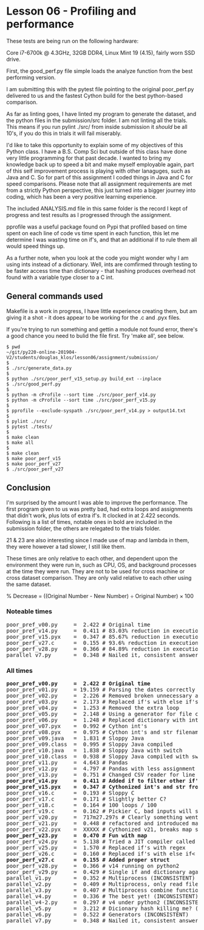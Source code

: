 # Lesson 06 - Profiling and performance

These tests are being run on the following hardware:

Core i7-6700k @ 4.3GHz, 32GB DDR4, Linux Mint 19 (4.15), fairly worn SSD drive.

First, the good\_perf.py file simple loads the analyze function from the best
performing version.

I am submitting this with the pytest file pointing to the original poor_perf.py
delivered to us and the fastest Cython build for the best python-based
comparison.

As far as linting goes, I have linted my program to generate the dataset, and
the python files in the submission/src folder.  I am not linting all the trials.
This means if you run pylint ./src/ from inside submission it _should_ be all
10's, if you do this in trials it will fail miserably.

I'd like to take this opportunity to explain some of my objectives of this
Python class.  I have a B.S. Comp Sci but outside of this class have done very
little programming for that past decade.  I wanted to bring my knowledge back up
to speed a bit and make myself employable again, part of this self improvement
process is playing with other lanaguges, such as Java and C.  So for part of
this assignment I coded things in Java and C for speed comparisons.  Please note
that all assignment requirements are met from a strictly Python perspective,
this just turned into a bigger journey into coding, which has been a very
positive learning experience.

The included <span>ANALYSIS.md</span> file in this same folder is the record
I kept of progress and test results as I progressed through the assignment.

pprofile was a useful package found on Pypi that profiled based on time spent
on each line of code vs time spent in each function, this let me determine I
was wasting time on if's, and that an additional if to rule them all would
speed things up.

As a further note, when you look at the code you might wonder why I am using
ints instead of a dictionary.  Well, ints are comfirmed through testing to be
faster access time than dictionary - that hashing produces overhead not found
with a variable type closer to a C int.

## General commands used

Makefile is a work in progress, I have little experience creating them, but am
giving it a shot - it does appear to be working for the .c and .pyx files.

If you're trying to run something and gettin a module not found error, there's
a good chance you need to bulid the file first.  Try 'make all', see below.


```
$ pwd
~/git/py220-online-201904-V2/students/douglas_klos/lesson06/assignment/submission/
$
$ ./src/generate_data.py
$
$ python ./src/poor_perf_v15_setup.py build_ext --inplace
$ ./src/good_perf.py
$
$ python -m cProfile --sort time ./src/poor_perf_v14.py
$ python -m cProfile --sort time ./src/poor_perf_v15.py
$
$ pprofile --exclude-syspath ./src/poor_perf_v14.py > output14.txt
$
$ pylint ./src/
$ pytest ./tests/
$
$ make clean
$ make all
$
$ make clean
$ make poor_perf_v15
$ make poor_perf_v27
$ ./src/poor_perf_v27
```

## Conclusion

I'm surprised by the amount I was able to improve the performance.
The first program given to us was pretty bad, had extra loops
and assignments that didn't work, plus lots of extra if's.  It
clocked in at 2.422 seconds.  Following is a list of times, notable ones
in bold are included in the submission folder, the others are relegated to
the trials folder.

21 & 23 are also interesting since I made use of map and lambda in them, they
were however a tad slower, I still like them.

These times are only relative to each other, and dependent upon the
environment they were run in, such as CPU, OS, and background processes
at the time they were run.  They are not to be used for cross machine or cross
dataset comparison.  They are only valid relative to each other using the same
dataset.

% Decrease = ((Original Number - New Number) ÷ Original Number) × 100

### Noteable times
<pre>
poor_pref_v00.py     =  2.422 # Original time
poor_pref_v14.py     =  0.411 # 83.03% reduction in execution time (Python 3)
poor_pref_v15.pyx    =  0.347 # 85.67% reduction in execution time (Cython)
poor_perf_v27.c      =  0.155 # 93.6% reduction in execution time (C)
poor_perf_v28.py     =  0.366 # 84.89% reduction in execution time (Python 2)
parallel_v7.py       =  0.348 # Nailed it, consistent answers, great time.(Python 3)
</pre>

### All times
<pre>
<b>poor_pref_v00.py     =  2.422 # Original time</b>
poor_pref_v01.py     = 19.159 # Parsing the dates correctly for comparison
poor_pref_v02.py     =  2.226 # Removed broken unnecessary append
poor_pref_v03.py     =  2.173 # Replaced if's with else if's
poor_pref_v04.py     =  1.253 # Removed the extra loop
poor_pref_v05.py     =  2.148 # Using a generator for file content
poor_pref_v06.py     =  1.248 # Replaced dictionary with int's
poor_pref_v07.pyx    =  0.992 # Cython int's
poor_pref_v08.pyx    =  0.975 # Cython int's and str filename
poor_pref_v09.java   =  1.831 # Sloppy Java
poor_pref_v09.class  =  0.995 # Sloppy Java compiled
poor_pref_v10.java   =  1.838 # Sloppy Java with switch
poor_pref_v10.class  =  0.938 # Sloppy Java compiled with switch
poor_pref_v11.py     =  4.643 # Pandas
poor_pref_v12.py     =  4.797 # Pandas with less assignment
poor_pref_v13.py     =  0.751 # Changed CSV reader for line in file split(',')
<b>poor_pref_v14.py     =  0.411 # Added if to filter other if's</b>
<b>poor_pref_v15.pyx    =  0.347 # Cythonized int's and str from #14</b>
poor_pref_v16.c      =  0.193 # Sloppy C
poor_perf_v17.c      =  0.171 # Slightly better C?
poor_perf_v18.c      =  0.164 # 100 loops / 100
poor_perf_v19.c      =  0.162 # Pickier C, bad inputs will seg fauilt.
poor_perf_v20.py     =  717m27.297s # Clearly something went wrong... Yeah I let it run...
poor_perf_v21.py     =  0.448 # refactored and introduced map.
poor_perf_v22.pyx    =  XXXXX # Cythonized v21, breaks map somehow.
<b>poor_perf_v23.py     =  0.470 # Fun with map</b>
poor_perf_v24.py     =  5.138 # Tried a JIT compiler called numba.
poor_perf_v25.py     =  1.570 # Replaced if's with regex
poor_perf_v26.c      =  0.160 # Replaced if's with else if<
<b>poor_perf_v27.c      =  0.155 # Added proper struct</b>
poor_perf_v28.py     =  0.366 # v14 running on python2
poor_perf_v29.py     =  0.429 # Single if and dictionary again. Slower.
parallel_v1.py       =  0.352 # Multiprocess (INCONSISTENT)
parallel_v2.py       =  0.409 # Multiprocess, only read file once. (INCONSISTENT)
parallel_v3.py       =  0.407 # Multiprocess combine function, slicing. (INCONSISTENT)
parallel_v4.py       =  0.336 # The best yet! (INCONSISTENT)
parallel_v4-2.py     =  0.297 # v4 under python2 (INCONSISTENT)
parallel_v5.py       =  3.212 # Dicionary hash killing me? (INCONSISTENT)
parallel_v6.py       =  0.522 # Generators (INCONSISTENT)
parallel_v7.py       =  0.348 # Nailed it, consistent answers, great time.
</pre>
